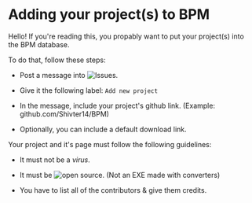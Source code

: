 # Adding your project(s) to BPM

Hello! If you're reading this, you propably want to put your project(s) into the BPM database.

To do that, follow these steps:
- Post a message into ![Issues](https://github.com/Shivter14/BPM/issues).

- Give it the following label: `Add new project`

- In the message, include your project's github link. (Example: github.com/Shivter14/BPM)

- Optionally, you can include a default download link.

Your project and it's page must follow the following guidelines:

- It must not be a *virus*.

- It must be ![open source](https://opensource.com/resources/what-open-source). (Not an EXE made with converters)

- You have to list all of the contributors & give them credits.

